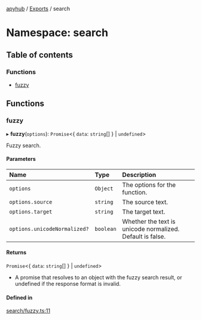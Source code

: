 [apyhub](../README.md) / [Exports](../modules.md) / search

# Namespace: search

## Table of contents

### Functions

- [fuzzy](search.md#fuzzy)

## Functions

### fuzzy

▸ **fuzzy**(`options`): `Promise`<{ `data`: `string`[]  } \| `undefined`\>

Fuzzy search.

#### Parameters

| Name | Type | Description |
| :------ | :------ | :------ |
| `options` | `Object` | The options for the function. |
| `options.source` | `string` | The source text. |
| `options.target` | `string` | The target text. |
| `options.unicodeNormalized?` | `boolean` | Whether the text is unicode normalized. Default is false. |

#### Returns

`Promise`<{ `data`: `string`[]  } \| `undefined`\>

- A promise that resolves to an object with the fuzzy search result, or undefined if the response format is invalid.

#### Defined in

[search/fuzzy.ts:11](https://github.com/apyhub/apyhub.js/blob/63910fc/src/search/fuzzy.ts#L11)
